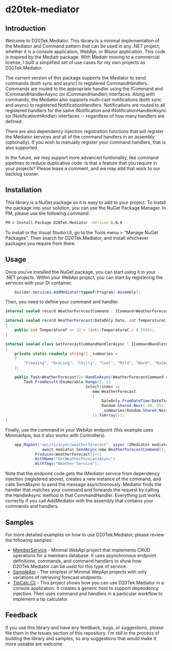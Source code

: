 # d20tek-mediator

## Introduction
Welcome to D20Tek.Mediator. This library is a minimal implementation of the Mediator and Command pattern that can be used in any .NET project, whether it is a console application, WebApi, or Blazor application. This code is inspired by the Mediatr package. With Mediatr moving to a commercial license, I built a simplified set of use cases for my own projects as D20Tek.Mediator.

The current version of this package supports the Mediator to send commands (both sync and async) to registered CommandHandlers. Commands are routed to the appropriate handler using the ICommand and ICommandHandlerAsync (or ICommandHandler) interfaces.
Along with commands, the Mediator also supports multi-cast notifications (both sync and async) to registered NotificationHandlers. Notifications are routed to all registered handlers for the same INotification and INotificationHandlerAsync (or INotificationHAndler) interfaces -- regardless of how many handlers are defined.

There are also dependency injection registration functions that will register the Mediator services and all of the command handlers in an assembly (optionally). If you wish to manually register your command handlers, that is also supported.

In the future, we may support more advanced funtionality, like command pipelines to reduce duplicative code. Is that a feature that you require in your projects? Please leave a comment, and we may add that work to our backlog sooner.

## Installation
This library is a NuGet package so it is easy to add to your project. To install the package into your solution, you can use the NuGet Package Manager. In PM, please use the following command:

```cmd
PM > Install-Package D20Tek.Mediator -Version 1.0.0
```

To install in the Visual Studio UI, go to the Tools menu > "Manage NuGet Packages". Then search for D20Tek.Mediator, and install whichever packages you require from there.

## Usage
Once you've installed the NuGet package, you can start using it in your .NET projects. Within your WebApi project, you can start by registering the services with your DI container.

```csharp
    builder.Services.AddMediator(typeof(Program).Assembly);
```

Then, you need to define your command and handler.

```csharp
internal sealed record WeatherForecastCommand : ICommand<WeatherForecast[]>;

internal sealed record WeatherForecast(DateOnly Date, int TemperatureC, string? Summary)
{
    public int TemperatureF => 32 + (int)(TemperatureC / 0.5556);
}

internal sealed class GetForecastCommandHandlerAsync : ICommandHandlerAsync<WeatherForecastCommand, WeatherForecast[]>
{
    private static readonly string[] _summaries =
    [
        "Freezing", "Bracing", "Chilly", "Cool", "Mild", "Warm", "Balmy", "Hot", "Sweltering", "Scorching"
    ];

    public Task<WeatherForecast[]> HandleAsync(WeatherForecastCommand command, CancellationToken cancellationToken) =>
        Task.FromResult(Enumerable.Range(1, 5)
                                  .Select(index =>
                                      new WeatherForecast
                                      (
                                          DateOnly.FromDateTime(DateTime.Now.AddDays(index)),
                                          Random.Shared.Next(-20, 55),
                                          _summaries[Random.Shared.Next(_summaries.Length)]
                                      )).ToArray());
}
```

Finally, use the command in your WebApi endpoint (this example uses MinimalApis, but it also works with Controllers).

```csharp
    app.MapGet("api/v1/async/weatherforecast", async (IMediator mediator, CancellationToken cancellationToken) =>
                await mediator.SendAsync(new WeatherForecastCommand(), cancellationToken))
            .Produces<WeatherForecast[]>()
            .WithName("GetWeatherForecastAsync")
            .WithTags("Weather Service");
```

Note that the endpoint code gets the IMediator service from dependency injection (registered above), creates a new instance of the command, and calls SendAsync to send the message asynchronously. Mediator finds the handler that matches your command and forwards the request by calling the HandleAsync method in that CommandHandler. Everything just works correctly if you call AddMediator with the assembly that contains your commands and handlers.

## Samples
For more detailed examples on how to use D20Tek.Mediator, please review the following samples:

* [MemberService](samples/MemberService) - Minimal WebApi project that implements CRUD operations for a members database. It uses asynchronous endpoint definitions, commands, and command handlers to show how D20Tek.Mediator can be used for this type of service.
* [SampleApi](samples/SampleApi) - The simplest of Minimal WepApi projects with only variations of retrieving forecast endpoints.
* [TipCalc.Cli](samples/TipCalc.Cli) - This project shows how you can use D20Tek.Mediator in a console application. It creates a generic host to support dependency injection. Then uses command and handlers in a particular workflow to implement a tip calculator.

## Feedback
If you use this library and have any feedback, bugs, or suggestions, please file them in the Issues section of this repository. I'm still in the process of building the library and samples, so any suggestions that would make it more useable are welcome.
